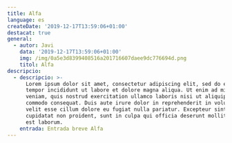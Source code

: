 ```yaml
---
title: Alfa
language: es
createDate: '2019-12-17T13:59:06+01:00'
destacat: true
general:
  - autor: Javi
    data: '2019-12-17T13:59:06+01:00'
    img: /img/0a5e3d8399408516a201716607daee9dc776694d.png
    titol: Alfa
descripcio:
  - descripcio: >-
      Lorem ipsum dolor sit amet, consectetur adipiscing elit, sed do eiusmod
      tempor incididunt ut labore et dolore magna aliqua. Ut enim ad minim
      veniam, quis nostrud exercitation ullamco laboris nisi ut aliquip ex ea
      commodo consequat. Duis aute irure dolor in reprehenderit in voluptate
      velit esse cillum dolore eu fugiat nulla pariatur. Excepteur sint occaecat
      cupidatat non proident, sunt in culpa qui officia deserunt mollit anim id
      est laborum.
    entrada: Entrada breve Alfa
---
```


